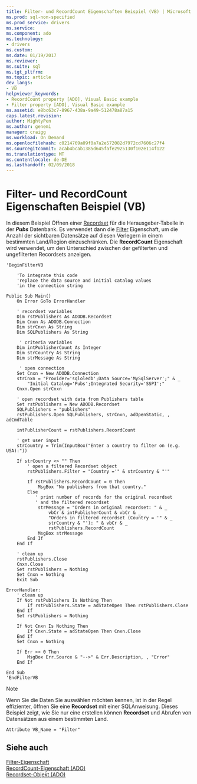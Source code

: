 ```yaml
---
title: Filter- und RecordCount Eigenschaften Beispiel (VB) | Microsoft Docs
ms.prod: sql-non-specified
ms.prod_service: drivers
ms.service: 
ms.component: ado
ms.technology:
- drivers
ms.custom: 
ms.date: 01/19/2017
ms.reviewer: 
ms.suite: sql
ms.tgt_pltfrm: 
ms.topic: article
dev_langs:
- VB
helpviewer_keywords:
- RecordCount property [ADO], Visual Basic example
- Filter property [ADO], Visual Basic example
ms.assetid: e8bc63c7-8967-438a-9a49-512478a87a15
caps.latest.revision: 
author: MightyPen
ms.author: genemi
manager: craigg
ms.workload: On Demand
ms.openlocfilehash: c0214769a09f0a7a2e572082d7972cd7606c27f4
ms.sourcegitcommit: acab4bcab1385d645fafe2925130f102e114f122
ms.translationtype: MT
ms.contentlocale: de-DE
ms.lasthandoff: 02/09/2018
---
```

# <a name="filter-and-recordcount-properties-example-vb"></a>Filter- und RecordCount Eigenschaften Beispiel (VB)
In diesem Beispiel Öffnen einer [Recordset](../../../ado/reference/ado-api/recordset-object-ado.md) für die Herausgeber-Tabelle in der ***Pubs*** Datenbank. Es verwendet dann die [Filter](../../../ado/reference/ado-api/filter-property.md) Eigenschaft, um die Anzahl der sichtbaren Datensätze auf diesen Verlegern in einem bestimmten Land/Region einzuschränken. Die **RecordCount** Eigenschaft wird verwendet, um den Unterschied zwischen der gefilterten und ungefilterten Recordsets anzeigen.  
  
```  
'BeginFilterVB  
  
    'To integrate this code  
    'replace the data source and initial catalog values  
    'in the connection string  
  
Public Sub Main()  
    On Error GoTo ErrorHandler  
  
    ' recordset variables  
    Dim rstPublishers As ADODB.Recordset  
    Dim Cnxn As ADODB.Connection  
    Dim strCnxn As String  
    Dim SQLPublishers As String  
  
     ' criteria variables  
    Dim intPublisherCount As Integer  
    Dim strCountry As String  
    Dim strMessage As String  
  
     ' open connection  
    Set Cnxn = New ADODB.Connection  
    strCnxn = "Provider='sqloledb';Data Source='MySqlServer';" & _  
        "Initial Catalog='Pubs';Integrated Security='SSPI';"  
    Cnxn.Open strCnxn  
  
    ' open recordset with data from Publishers table  
    Set rstPublishers = New ADODB.Recordset  
    SQLPublishers = "publishers"  
    rstPublishers.Open SQLPublishers, strCnxn, adOpenStatic, , adCmdTable  
  
    intPublisherCount = rstPublishers.RecordCount  
  
    ' get user input  
    strCountry = Trim(InputBox("Enter a country to filter on (e.g. USA):"))  
  
    If strCountry <> "" Then  
        ' open a filtered Recordset object  
        rstPublishers.Filter = "Country ='" & strCountry & "'"  
  
        If rstPublishers.RecordCount = 0 Then  
            MsgBox "No publishers from that country."  
        Else  
           ' print number of records for the original recordset  
           ' and the filtered recordset  
            strMessage = "Orders in original recordset: " & _  
                vbCr & intPublisherCount & vbCr & _  
                "Orders in filtered recordset (Country = '" & _  
                strCountry & "'): " & vbCr & _  
                rstPublishers.RecordCount  
            MsgBox strMessage  
        End If  
    End If  
  
    ' clean up  
    rstPublishers.Close  
    Cnxn.Close  
    Set rstPublishers = Nothing  
    Set Cnxn = Nothing  
    Exit Sub  
  
ErrorHandler:  
    ' clean up  
    If Not rstPublishers Is Nothing Then  
        If rstPublishers.State = adStateOpen Then rstPublishers.Close  
    End If  
    Set rstPublishers = Nothing  
  
    If Not Cnxn Is Nothing Then  
        If Cnxn.State = adStateOpen Then Cnxn.Close  
    End If  
    Set Cnxn = Nothing  
  
    If Err <> 0 Then  
        MsgBox Err.Source & "-->" & Err.Description, , "Error"  
    End If  
  
End Sub  
'EndFilterVB  
```  
  
> [!NOTE]
>  Wenn Sie die Daten Sie auswählen möchten kennen, ist in der Regel effizienter, öffnen Sie eine **Recordset** mit einer SQL­Anweisung. Dieses Beispiel zeigt, wie Sie nur eine erstellen können **Recordset** und Abrufen von Datensätzen aus einem bestimmten Land.  
  
```  
Attribute VB_Name = "Filter"  
```  
  
## <a name="see-also"></a>Siehe auch  
 [Filter-Eigenschaft](../../../ado/reference/ado-api/filter-property.md)   
 [RecordCount-Eigenschaft (ADO)](../../../ado/reference/ado-api/recordcount-property-ado.md)   
 [Recordset-Objekt (ADO)](../../../ado/reference/ado-api/recordset-object-ado.md)
